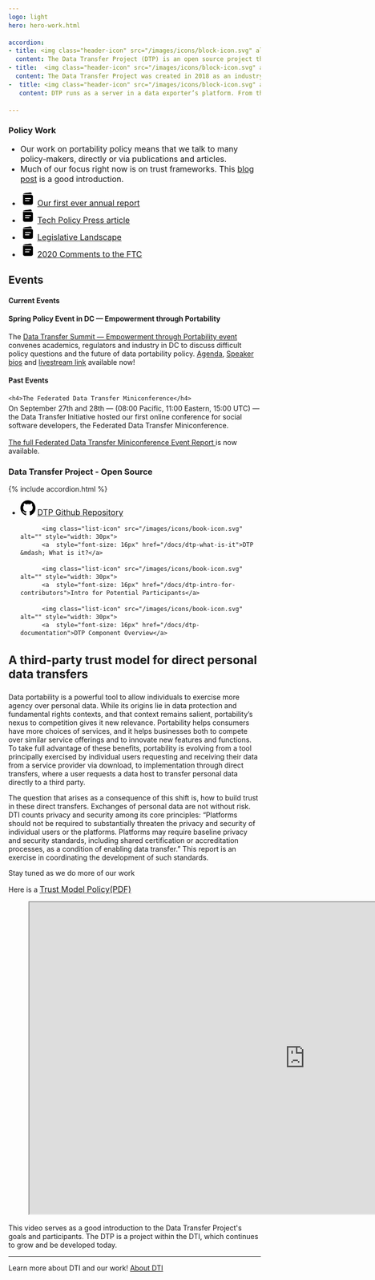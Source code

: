 ```yaml
---
logo: light
hero: hero-work.html

accordion:
- title: <img class="header-icon" src="/images/icons/block-icon.svg" alt="" height="40" /><b>Building on Existing APIs</b>
  content: The Data Transfer Project (DTP) is an open source project that uses services’ existing APIs and authorization mechanisms to access data. It then uses service specific adapters to transfer that data into a common format, and then back into the new service’s API. DTP continues to be developed and grow today.
- title:  <img class="header-icon" src="/images/icons/block-icon.svg" alt="" height="40" /> <b>History</b>
  content: The Data Transfer Project was created in 2018 as an industry collaboration with a mission of enabling users to complete simple, fast, and secure data transfers directly between services. Since its creation, the project has built an open source technology framework that powers direct data transfer features within Google Takeout, Facebook’s Transfer your Information, and Apple’s Data and Privacy page, as well as software libraries that connect to over a dozen additional services..
-  title: <img class="header-icon" src="/images/icons/block-icon.svg" alt="" height="40" /><b> How it Works</b>
   content: DTP runs as a server in a data exporter’s platform. From there, it makes it easier for the data exporter to offer destinations for porting, exporting or backing up data, even in large volume. In turn this allows people to switch services or try new and innovative products. Without DTP, transferring a copy of data from one service to another can be a time consuming process, requiring a user to download a copy of their data to a local device and re-upload it to a new service. This can be particularly challenging for mobile-only users, those with limited bandwidth, and in markets where people pay-as-they-go for data usage. Direct service-to-service portability removes the need for local device storage and transfer -– enabling users to move their data directly between services.

---
```


<section>
  <h3>Policy Work</h3>

  <div class="our-work-intro-container">
    <ul class="our-work-intro">
      <li style="font-size: 16px">
        Our work on portability policy means that we talk to many policy-makers, directly or via
        publications and articles.
      </li>
      <li style="font-size: 16px">Much of our focus right now is on trust frameworks.  This <a href="/blog/2023/11/07/framework-trust">blog post</a> is a good introduction.
      </li>
    </ul>
    <nav class="our-work-nav">
      <ul class="work-nav-list">
        <li>
          <img class="list-icon" src="/images/icons/book-icon.svg" alt="" style="width: 30px">
          <a style="font-size: 16px" href="/assets/DTI-Annual-Report-2023.pdf">Our first ever annual report</a> 
        </li>  
        <li>
          <img class="list-icon" src="/images/icons/book-icon.svg" alt="" style="width: 30px">
          <a style="font-size: 16px" href="/assets/TPP-direct-data-transfers.pdf">Tech Policy Press article</a> 
        </li>
        <li>
          <img class="list-icon" src="/images/icons/book-icon.svg" alt="" style="width: 30px">
          <a style="font-size: 16px" href="assets/dti-leglandscape.pdf">Legislative Landscape</a>
        </li>
        <li>
          <img class="list-icon" src="/images/icons/book-icon.svg" alt="" style="width: 30px">
          <a style="font-size: 16px" href="https://www.regulations.gov/document/FTC-2020-0062-0010" rel="noopener nofollow" target="_blank">2020 Comments to the FTC</a>
        </li>
      </ul>
    </nav>
  </div>

</section>

<section class="slanted-background ourwork-container" style="--slanted-bg-color: var(--light-green)">
  <h2>Events</h2>
  <h4>Current Events</h4>

  <div>
    <h4>
      Spring Policy Event in DC &mdash; Empowerment through Portability
    </h4>
    <p>
      The <a href="/docs/feb29summit.html">Data Transfer Summit &mdash; Empowerment through Portability event</a> convenes academics, regulators and industry in DC to discuss difficult policy questions and the future of data portability policy.  <a href="/docs/feb29summitagenda">Agenda</a>, <a href="/docs/feb29summitspeakers">Speaker bios</a> and <a href="">livestream link</a> available now!
    </p>
  </div>
  <h4>Past Events</h4>

    <h4>The Federated Data Transfer Miniconference</h4>

 <div style="margin-top: -10px">
    <p>
      On September 27th and 28th &mdash; (08:00 Pacific, 11:00 Eastern, 15:00 UTC) &mdash; the Data Transfer Initiative hosted our first online conference for social software developers, the Federated Data Transfer Miniconference.
   <br/> <br/>
      <a href="/docs/dtp-federated-miniconference-report">
        The full Federated Data Transfer Miniconference Event Report
      </a> is now available.
    </p>
  </div>
</section>



<section>
  <h3 class="our-work-h3">
    Data Transfer Project - Open Source</h3>
{% include accordion.html %}



  <div class="our-work-intro-container">
       <nav class="our-work-nav">
        <ul class="work-nav-list">
         <li>
<img class="list-icon" src="/images/icons/github-solid.svg" alt=""  style="width: 30px">
          <a style="font-size: 16px" href="https://github.com/dtinit" rel="noopener nofollow" target="_blank">DTP Github Repository</a>

          <img class="list-icon" src="/images/icons/book-icon.svg" alt="" style="width: 30px">
          <a  style="font-size: 16px" href="/docs/dtp-what-is-it">DTP &mdash; What is it?</a>
      
          <img class="list-icon" src="/images/icons/book-icon.svg" alt="" style="width: 30px">
          <a  style="font-size: 16px" href="/docs/dtp-intro-for-contributors">Intro for Potential Participants</a>
      
          <img class="list-icon" src="/images/icons/book-icon.svg" alt="" style="width: 30px">
          <a  style="font-size: 16px" href="/docs/dtp-documentation">DTP Component Overview</a>
</li>
      </ul>
    </nav>
  </div>

</section>


<section class="slanted-background">

 <h3 style="font-size: 1.45rem" > A third-party trust model for direct personal data transfers</h3>


  <p>
    Data portability is a powerful tool to allow individuals to exercise more agency over personal data. While its origins lie in data protection and fundamental rights contexts, and that context remains salient, portability’s nexus to competition gives it new relevance. Portability helps consumers have more choices of services, and it helps businesses both to compete over similar service offerings and to innovate new features and functions. To take full advantage of these benefits, portability is evolving from a tool principally exercised by individual users requesting and receiving their data from a service provider via download, to implementation through direct transfers, where a user requests a data host to transfer personal data directly to a third party.
  </p>

  <p>
     The question that arises as a consequence of this shift is, how to build trust in these direct transfers. Exchanges of personal data are not without risk. DTI counts privacy and security among its core principles: “Platforms should not be required to substantially threaten the privacy and security of individual users or the platforms. Platforms may require baseline privacy and security standards, including shared certification or accreditation processes, as a condition of enabling data transfer.” This report is an exercise in coordinating the development of such standards.
    </p>

<p>Stay tuned as we do more of our work </p>

<p>Here is a <a  style="font-size: 16px" href="/docs/TrustModelReport.pdf">Trust Model Policy(PDF) </a></p>


</section>

<section >
  <figure class="video-wrapper">
    <iframe class="video-embed" width="1100" height="622" src="https://www.youtube-nocookie.com/embed/_mVhmDnhrWo?si=BYbCUhmeT34HCHwQ" title="YouTube video player that plays a video describing the Data Transfer Project" allow="accelerometer; clipboard-write; encrypted-media; gyroscope; picture-in-picture; web-share" allowfullscreen></iframe>
  </figure>
  <figcaption class="video-description">
    This video serves as a good introduction to the Data Transfer Project's goals and participants. The DTP is a project within the DTI, which continues to grow and be developed today.
  </figcaption>
</section>


<hr/>

<p class="home-learn-more"> 
  <span>
		Learn more about DTI and our work!
	</span>
	<a class="button" href="/about">About DTI</a>
</p>
